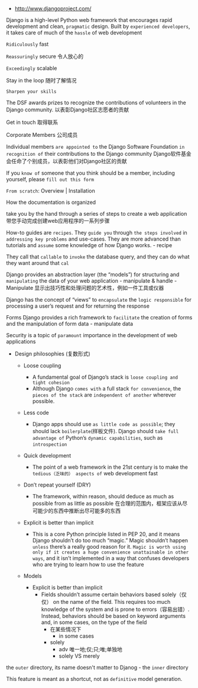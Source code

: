 - http://www.djangoproject.com/

Django is a high-level Python web framework that encourages rapid development and clean, `pragmatic` design.
Built by `experienced developers`, it takes care of much of the `hassle` of web development

`Ridiculously` fast

`Reassuringly` secure
令人放心的

`Exceedingly` scalable

Stay in the loop
随时了解情况

`Sharpen your skills`

The DSF awards prizes to recognize the contributions of volunteers in the Django community.
以表彰Django社区志愿者的贡献

Get in touch
取得联系

Corporate Members
公司成员

Individual members `are appointed to` the Django Software Foundation `in recognition of` their contributions to the Django community
Django软件基金会任命了个别成员，以表彰他们对Django社区的贡献

If you `know of` someone that you think should be a member, including yourself, please `fill out this form`

`From scratch`: Overview | Installation

How the documentation is organized

take you by the hand through a series of steps to create a web application
带您手动完成创建web应用程序的一系列步骤

How-to guides are `recipes`. They `guide you` through `the steps involved` in `addressing key problems` and use-cases. They are more advanced than tutorials and `assume` some knowledge of how Django works.
	- recipe

They call that `callable` to `invoke` the database query, and they can do what they want around that `cal`

Django provides an abstraction layer (the “models”) for structuring and `manipulating` the data of your web application
	- manipulate & handle
		- Manipulate 显示出技巧性和处理问题的艺术性，例如一件工具或仪器

Django has the concept of “views” to `encapsulate` the `logic responsible` for processing a user’s request and for returning the response

Forms
Django provides a rich framework to `facilitate` the creation of forms and the manipulation of form data
	- manipulate data

Security is a topic of `paramount` importance in the development of web applications

- Design philosophies (复数形式)
	- Loose coupling
		- A fundamental goal of Django’s stack is `loose coupling and tight cohesion`
		- Although Django `comes with` a full stack `for convenience`, the `pieces of the stack` are `independent of another` wherever possible.
	- Less code
		- Django apps should use `as little code as possible`; they should lack `boilerplate`(样板文件). Django should `take full advantage of` Python’s `dynamic capabilities`, such as `introspection`
	- Quick development
		- The point of a web framework in the 21st century is to make the `tedious（乏味的） aspects of` web development fast

	- Don’t repeat yourself (DRY)
		- The framework, within reason, should deduce as much as possible from as little as possible
		在合理的范围内，框架应该从尽可能少的东西中推断出尽可能多的东西

	- Explicit is better than implicit
		- This is a core Python principle listed in PEP 20, and it means Django shouldn’t do too much “magic.” Magic shouldn’t happen `unless` there’s a really good reason for it. `Magic is worth using only if it creates a huge convenience unattainable in other ways`, and it isn’t implemented in a way that confuses developers who are trying to learn how to use the feature
	- Models
		- Explicit is better than implicit
			- Fields shouldn’t assume certain behaviors based solely（仅仅） on the name of the field. This requires too much knowledge of the system and is prone to errors（容易出错）. Instead, behaviors should be based on keyword arguments and, in some cases, on the type of the field
				- 在某些情况下
					- in some cases
				- solely
					- adv 唯一地;仅;只;唯;单独地
					- solely VS merely

the `outer` directory, its name doesn't matter to Djanog
	- the `inner` directory


This feature is meant as a shortcut, not as `definitive` model generation.
